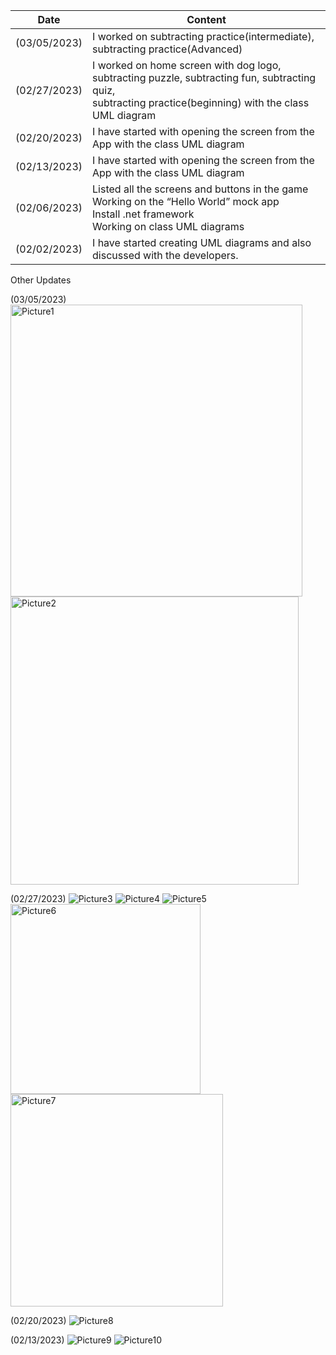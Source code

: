 | Date | Content |
|-------|---------|
|(03/05/2023)| I worked on subtracting practice(intermediate), subtracting practice(Advanced)|
|(02/27/2023)| I worked on home screen with dog logo, subtracting puzzle, subtracting fun, subtracting quiz,<br> subtracting practice(beginning) with the class UML diagram|
|(02/20/2023)| I have started with opening the screen from the App with the class UML diagram |
|(02/13/2023)| I have started with opening the screen from the App with the class UML diagram |
|(02/06/2023)| Listed  all the screens and buttons in the game<br> Working on the “Hello World” mock app<br>Install  .net framework<br>Working on class UML diagrams|
|(02/02/2023)|I have started creating UML diagrams and also discussed with the developers.

Other Updates

(03/05/2023)
<img width="467" alt="Picture1" src="https://user-images.githubusercontent.com/124315300/224799608-e86cf8b4-2f12-42d3-a6fb-752d85550fc3.png">
<img width="461" alt="Picture2" src="https://user-images.githubusercontent.com/124315300/224799626-46a260e3-6057-4346-8d40-118b735a1b52.png">

(02/27/2023)
![Picture3](https://user-images.githubusercontent.com/124315300/224799936-07b73b5f-74fc-45cb-b6d5-5ba55439422d.png)
![Picture4](https://user-images.githubusercontent.com/124315300/224799939-3406787f-df23-4d1c-bcfa-9d7b48fe848e.png)
![Picture5](https://user-images.githubusercontent.com/124315300/224799940-98717b73-0ed8-418f-8fe2-572dd4d98540.png)
<img width="304" alt="Picture6" src="https://user-images.githubusercontent.com/124315300/224799943-c397c4cd-b916-47c8-bbf7-12a5e586e980.png">
<img width="340" alt="Picture7" src="https://user-images.githubusercontent.com/124315300/224799945-8f9cd06f-59af-4c05-9462-102c2f836c3f.png">

(02/20/2023)
![Picture8](https://user-images.githubusercontent.com/124315300/224800154-318e57b4-8ab9-484c-9644-f6189a8fcf1a.jpg)

(02/13/2023)
![Picture9](https://user-images.githubusercontent.com/124315300/224800257-03a1a342-40f8-411c-a185-78484b40e6a7.jpg)
![Picture10](https://user-images.githubusercontent.com/124315300/224800278-663478a6-fb7e-4311-b050-10886a14c40b.jpg)
